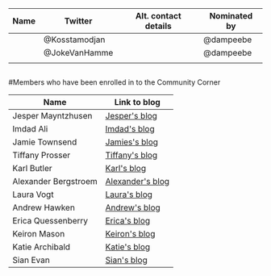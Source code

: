 
| Name  |   Twitter       |   Alt. contact details    |  Nominated by |
|-------|-----------------|---------------------------|---------------|
|       | @Kosstamodjan   |                           | @dampeebe     |
|       | @JokeVanHamme   |                           | @dampeebe     |
|       |                 |                           |               |


##
#Members who have been enrolled in to the Community Corner

|  Name       | Link to blog    |
|---------------------|-----------------|
| Jesper Mayntzhusen  | [Jesper's blog](https://www.owain.codes/blog/posts/2018/august/jesper-mayntzhusen/) |
| Imdad Ali           |[Imdad's blog](https://www.owain.codes/blog/posts/2018/august/imdad-ali/) |   
| Jamie Townsend      |[Jamies's blog](https://www.owain.codes/blog/posts/2018/august/jamie-townsend/)|
| Tiffany Prosser     |[Tiffany's blog](https://www.owain.codes/blog/posts/2018/september/tiffany-prosser/)|
| Karl Butler         |[Karl's blog](https://www.owain.codes/blog/posts/2018/september/karl-butler/)|
| Alexander Bergstroem|[Alexander's blog](https://www.owain.codes/blog/posts/2018/september/alexander-bergstroem/)|
| Laura Vogt          |[Laura's blog](https://www.owain.codes/blog/posts/2018/september/laura-vogt/)|
| Andrew Hawken       |[Andrew's blog](https://www.owain.codes/blog/posts/2018/october/andrew-hawken/)|
| Erica Quessenberry  |[Erica's blog](https://www.owain.codes/blog/posts/2018/october/erica-quessenberry/)|
| Keiron Mason        |[Keiron's blog](https://www.owain.codes/blog/posts/2018/november/keiron-mason/)|
| Katie Archibald     |[Katie's blog](https://www.owain.codes/blog/posts/2018/november/katie-archibald/)|
| Sian Evan           |[Sian's blog](https://www.owain.codes/blog/posts/2018/november/siân-evans/)|


